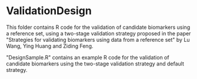 # ValidationDesign

This folder contains R code for the validation of candidate biomarkers using a reference set, using a two-stage validation strategy proposed in the paper "Strategies for validating biomarkers using data from a reference set" by Lu Wang, Ying Huang and Ziding Feng. 

"DesignSample.R" contains an example R code for the validation of candidate biomarkers using the two-stage validation strategy and default strategy.  

